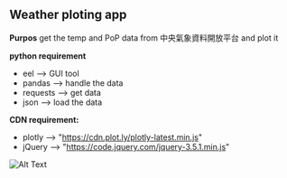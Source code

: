 ## Weather ploting app

**Purpos**
get the temp and PoP data from 中央氣象資料開放平台 and plot it

**python requirement**
* eel --> GUI tool
* pandas --> handle the data
* requests --> get data
* json --> load the data

**CDN requirement:**
* plotly --> "https://cdn.plot.ly/plotly-latest.min.js"
* jQuery --> "https://code.jquery.com/jquery-3.5.1.min.js"



![Alt Text](https://upload.cc/i1/2020/10/20/8tz6WA.gif)

